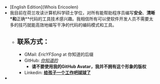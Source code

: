 - [English Edition](Whois Ericoolen)
- 我目前在荷兰攻读计算机科学硕士学位，对所有能帮助程序员编写**安全**、**清晰*和**正确**代码的工具技术感兴趣。我相信所有可以使软件开发人员不需要太多的技巧就能高效地编写干净的代码的编码模式和工具。
	- ## 联系方式：
		- GMail: *EricYFSong* at 你知道的后缀
		- GitHub: *[你知道的](https://www.github.com/Eric-Song-Nop)*
			- **请不要使用我的GitHub Avatar，我并不拥有这个形象的版权**
		- Linkedin: **[给孩子一个工作吧球球了](https://www.linkedin.com/in/yifan-song-938b79235/)**
-